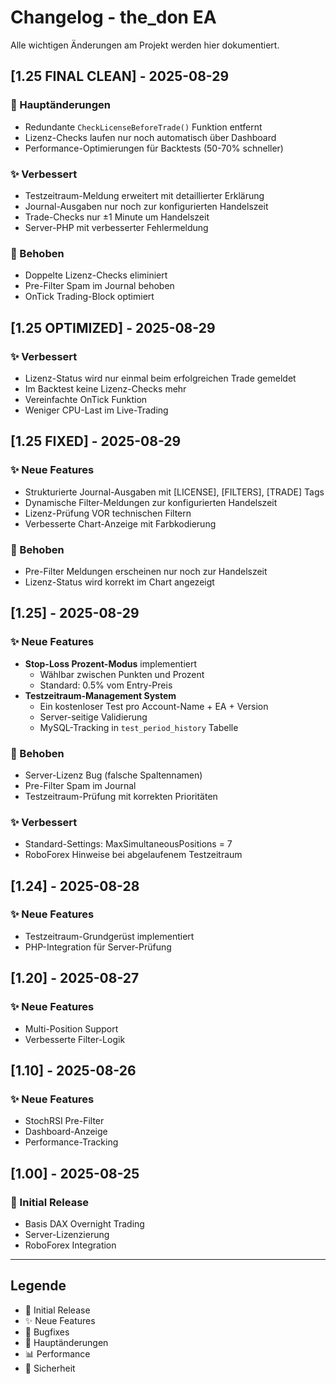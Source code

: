 # Changelog - the_don EA

Alle wichtigen Änderungen am Projekt werden hier dokumentiert.

## [1.25 FINAL CLEAN] - 2025-08-29

### 🎯 Hauptänderungen
- Redundante `CheckLicenseBeforeTrade()` Funktion entfernt
- Lizenz-Checks laufen nur noch automatisch über Dashboard
- Performance-Optimierungen für Backtests (50-70% schneller)

### ✨ Verbessert
- Testzeitraum-Meldung erweitert mit detaillierter Erklärung
- Journal-Ausgaben nur noch zur konfigurierten Handelszeit
- Trade-Checks nur ±1 Minute um Handelszeit
- Server-PHP mit verbesserter Fehlermeldung

### 🐛 Behoben
- Doppelte Lizenz-Checks eliminiert
- Pre-Filter Spam im Journal behoben
- OnTick Trading-Block optimiert

## [1.25 OPTIMIZED] - 2025-08-29

### ✨ Verbessert
- Lizenz-Status wird nur einmal beim erfolgreichen Trade gemeldet
- Im Backtest keine Lizenz-Checks mehr
- Vereinfachte OnTick Funktion
- Weniger CPU-Last im Live-Trading

## [1.25 FIXED] - 2025-08-29

### ✨ Neue Features
- Strukturierte Journal-Ausgaben mit [LICENSE], [FILTERS], [TRADE] Tags
- Dynamische Filter-Meldungen zur konfigurierten Handelszeit
- Lizenz-Prüfung VOR technischen Filtern
- Verbesserte Chart-Anzeige mit Farbkodierung

### 🐛 Behoben
- Pre-Filter Meldungen erscheinen nur noch zur Handelszeit
- Lizenz-Status wird korrekt im Chart angezeigt

## [1.25] - 2025-08-29

### ✨ Neue Features
- **Stop-Loss Prozent-Modus** implementiert
  - Wählbar zwischen Punkten und Prozent
  - Standard: 0.5% vom Entry-Preis
- **Testzeitraum-Management System**
  - Ein kostenloser Test pro Account-Name + EA + Version
  - Server-seitige Validierung
  - MySQL-Tracking in `test_period_history` Tabelle

### 🐛 Behoben
- Server-Lizenz Bug (falsche Spaltennamen)
- Pre-Filter Spam im Journal
- Testzeitraum-Prüfung mit korrekten Prioritäten

### ✨ Verbessert
- Standard-Settings: MaxSimultaneousPositions = 7
- RoboForex Hinweise bei abgelaufenem Testzeitraum

## [1.24] - 2025-08-28

### ✨ Neue Features
- Testzeitraum-Grundgerüst implementiert
- PHP-Integration für Server-Prüfung

## [1.20] - 2025-08-27

### ✨ Neue Features
- Multi-Position Support
- Verbesserte Filter-Logik

## [1.10] - 2025-08-26

### ✨ Neue Features
- StochRSI Pre-Filter
- Dashboard-Anzeige
- Performance-Tracking

## [1.00] - 2025-08-25

### 🎉 Initial Release
- Basis DAX Overnight Trading
- Server-Lizenzierung
- RoboForex Integration

---

## Legende
- 🎉 Initial Release
- ✨ Neue Features
- 🐛 Bugfixes
- 🎯 Hauptänderungen
- 📊 Performance
- 🔐 Sicherheit